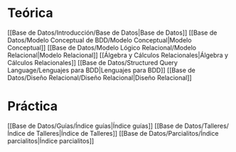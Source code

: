 # Teórica

[[Base de Datos/Introducción/Base de Datos|Base de Datos]]
[[Base de Datos/Modelo Conceptual de BDD/Modelo Conceptual|Modelo Conceptual]]
[[Base de Datos/Modelo Lógico Relacional/Modelo Relacional|Modelo Relacional]]
[[Álgebra y Cálculos Relacionales|Álgebra y Cálculos Relacionales]]
[[Base de Datos/Structured Query Language/Lenguajes para BDD|Lenguajes para BDD]]
[[Base de Datos/Diseño Relacional/Diseño Relacional|Diseño Relacional]]

# Práctica

[[Base de Datos/Guías/Índice guías|Índice guías]]
[[Base de Datos/Talleres/Índice de Talleres|Índice de Talleres]]
[[Base de Datos/Parcialitos/Índice parcialitos|Índice parcialitos]]
